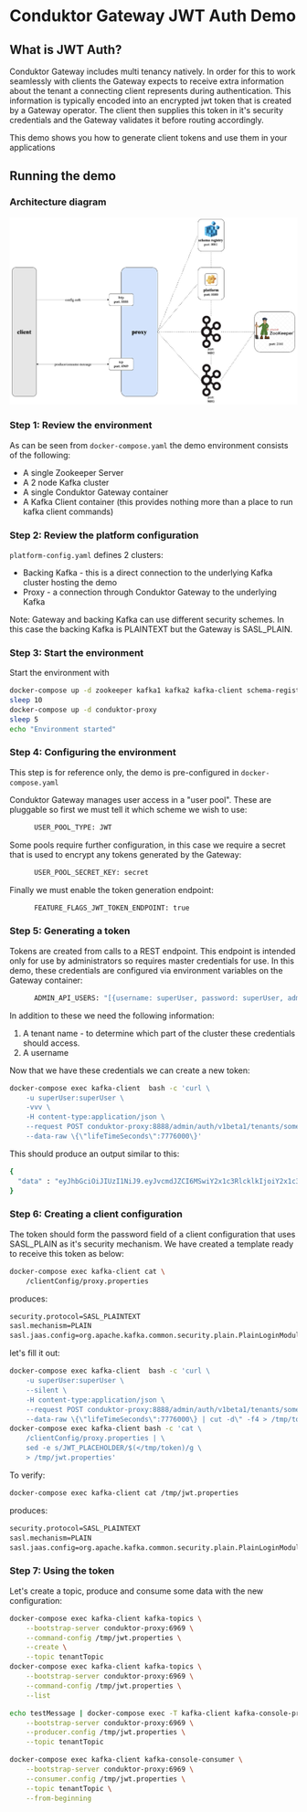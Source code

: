 # Conduktor Gateway JWT Auth Demo

## What is JWT Auth?

Conduktor Gateway includes multi tenancy natively. In order for this to work seamlessly with clients 
the Gateway expects to receive extra information about the tenant a connecting client represents 
during authentication. This information is typically encoded into an encrypted jwt token that is 
created by a Gateway operator. The client then supplies this token in it's security credentials and 
the Gateway validates it before routing accordingly.   

This demo shows you how to generate client tokens and use them in your applications

## Running the demo

### Architecture diagram
![architecture diagram](images/jwt-auth.png "authentication")

### Step 1: Review the environment

As can be seen from `docker-compose.yaml` the demo environment consists of the following:

* A single Zookeeper Server
* A 2 node Kafka cluster
* A single Conduktor Gateway container
* A Kafka Client container (this provides nothing more than a place to run kafka client commands)

### Step 2: Review the platform configuration

`platform-config.yaml` defines 2 clusters:

* Backing Kafka - this is a direct connection to the underlying Kafka cluster hosting the demo
* Proxy - a connection through Conduktor Gateway to the underlying Kafka

Note: Gateway and backing Kafka can use different security schemes. 
In this case the backing Kafka is PLAINTEXT but the Gateway is SASL_PLAIN.

### Step 3: Start the environment

Start the environment with

```bash
docker-compose up -d zookeeper kafka1 kafka2 kafka-client schema-registry
sleep 10
docker-compose up -d conduktor-proxy
sleep 5
echo "Environment started"
```

### Step 4: Configuring the environment

This step is for reference only, the demo is pre-configured in `docker-compose.yaml`

Conduktor Gateway manages user access in a "user pool". These are pluggable so first we must tell it which scheme we wish 
to use:

```bash
      USER_POOL_TYPE: JWT
```

Some pools require further configuration, in this case we require a secret that is used to encrypt any tokens generated 
by the Gateway:

```bash
      USER_POOL_SECRET_KEY: secret
```

Finally we must enable the token generation endpoint:

```bash
      FEATURE_FLAGS_JWT_TOKEN_ENDPOINT: true
```

### Step 5: Generating a token

Tokens are created from calls to a REST endpoint. This endpoint is intended only for use by administrators 
so requires master credentials for use. In this demo, these credentials are configured via environment 
variables on the Gateway container:

```bash
      ADMIN_API_USERS: "[{username: superUser, password: superUser, admin:true}]"
```

In addition to these we need the following information:

1. A tenant name - to determine which part of the cluster these credentials should access.
2. A username

Now that we have these credentials we can create a new token:

```bash
docker-compose exec kafka-client  bash -c 'curl \
    -u superUser:superUser \
    -vvv \
    -H content-type:application/json \
    --request POST conduktor-proxy:8888/admin/auth/v1beta1/tenants/someTenant \
    --data-raw \{\"lifeTimeSeconds\":7776000\}'
```

This should produce an output similar to this:

```bash
{
  "data" : "eyJhbGciOiJIUzI1NiJ9.eyJvcmdJZCI6MSwiY2x1c3RlcklkIjoiY2x1c3RlcjEiLCJ1c2VybmFtZSI6InRlc3RAY29uZHVrdG9yLmlvIn0.XhB1e_ZXvgZ8zIfr28UQ33S8VA7yfWyfdM561Em9lrM"
}
```

### Step 6: Creating a client configuration

The token should form the password field of a client configuration that uses SASL_PLAIN as it's security mechanism. We 
have created a template ready to receive this token as below:

```bash
docker-compose exec kafka-client cat \
    /clientConfig/proxy.properties
```

produces:

```bash
security.protocol=SASL_PLAINTEXT
sasl.mechanism=PLAIN
sasl.jaas.config=org.apache.kafka.common.security.plain.PlainLoginModule required username="test@conduktor.io" password="JWT_PLACEHOLDER";
```

let's fill it out:

```bash
docker-compose exec kafka-client  bash -c 'curl \
    -u superUser:superUser \
    --silent \
    -H content-type:application/json \
    --request POST conduktor-proxy:8888/admin/auth/v1beta1/tenants/someTenant \
    --data-raw \{\"lifeTimeSeconds\":7776000\} | cut -d\" -f4 > /tmp/token'
docker-compose exec kafka-client bash -c 'cat \
    /clientConfig/proxy.properties | \
    sed -e s/JWT_PLACEHOLDER/$(</tmp/token)/g \
    > /tmp/jwt.properties'
```

To verify:

```bash
docker-compose exec kafka-client cat /tmp/jwt.properties
```

produces:

```bash
security.protocol=SASL_PLAINTEXT
sasl.mechanism=PLAIN
sasl.jaas.config=org.apache.kafka.common.security.plain.PlainLoginModule required username="test@conduktor.io" password="eyJhbGciOiJIUzI1NiJ9.eyJvcmdJZCI6MSwiY2x1c3RlcklkIjoiY2x1c3RlcjEiLCJ1c2VybmFtZSI6InRlc3RAY29uZHVrdG9yLmlvIn0.XhB1e_ZXvgZ8zIfr28UQ33S8VA7yfWyfdM561Em9lrM";
```

### Step 7: Using the token

Let's create a topic, produce and consume some data with the new configuration:

```bash
docker-compose exec kafka-client kafka-topics \
    --bootstrap-server conduktor-proxy:6969 \
    --command-config /tmp/jwt.properties \
    --create \
    --topic tenantTopic
docker-compose exec kafka-client kafka-topics \
    --bootstrap-server conduktor-proxy:6969 \
    --command-config /tmp/jwt.properties \
    --list
```

```bash
echo testMessage | docker-compose exec -T kafka-client kafka-console-producer \
    --bootstrap-server conduktor-proxy:6969 \
    --producer.config /tmp/jwt.properties \
    --topic tenantTopic
```

```bash
docker-compose exec kafka-client kafka-console-consumer \
    --bootstrap-server conduktor-proxy:6969 \
    --consumer.config /tmp/jwt.properties \
    --topic tenantTopic \
    --from-beginning
```